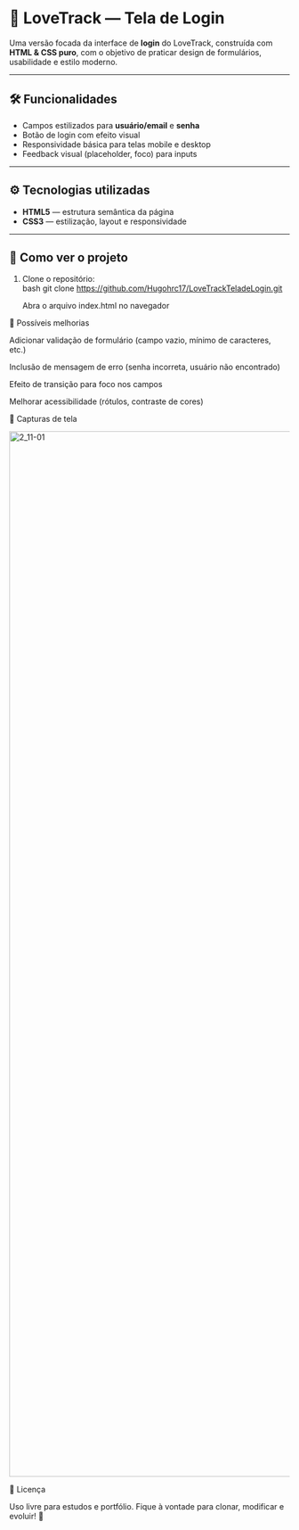# 🔐 LoveTrack — Tela de Login

Uma versão focada da interface de **login** do LoveTrack, construída com **HTML & CSS puro**, com o objetivo de praticar design de formulários, usabilidade e estilo moderno.

---

## 🛠 Funcionalidades

- Campos estilizados para **usuário/email** e **senha**  
- Botão de login com efeito visual  
- Responsividade básica para telas mobile e desktop  
- Feedback visual (placeholder, foco) para inputs  

---

## ⚙️ Tecnologias utilizadas

- **HTML5** — estrutura semântica da página  
- **CSS3** — estilização, layout e responsividade  

---

## 🚀 Como ver o projeto

1. Clone o repositório:  
   bash
   git clone https://github.com/Hugohrc17/LoveTrackTeladeLogin.git

   Abra o arquivo index.html no navegador

🌟 Possíveis melhorias

Adicionar validação de formulário (campo vazio, mínimo de caracteres, etc.)

Inclusão de mensagem de erro (senha incorreta, usuário não encontrado)

Efeito de transição para foco nos campos

Melhorar acessibilidade (rótulos, contraste de cores)

📸 Capturas de tela

<img width="1875" height="1875" alt="2_11-01" src="https://github.com/user-attachments/assets/91f4db4a-779d-4743-9900-8deec5fd565d" />


🧰 Licença

Uso livre para estudos e portfólio.
Fique à vontade para clonar, modificar e evoluir! 🚀
